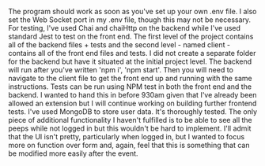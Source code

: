 The program should work as soon as you've set up your own .env file. I also set the Web Socket port in my .env file, though this may not be necessary. For testing, I've used Chai and chaiHttp on the backend while I've used standard Jest to test on the front end. The first level of the project contains all of the backend files + tests and the second level - named client - contains all of the front end files and tests. I did not create a separate folder for the backend but have it situated at the initial project level. The backend will run after you've written 'npm i', 'npm start'. Then you will need to navigate to the client file to get the front end up and running with the same instructions. Tests can be run using NPM test in both the front end and the backend. I wanted to hand this in before 930am given that I've already been allowed an extension but I will continue working on building further frontend tests. I've used MongoDB to store user data. It's thoroughly tested. The only piece of additional functionality I haven't fulfilled is to be able to see all the peeps while not logged in but this wouldn't be hard to implement. I'll admit that the UI isn't pretty, particularly when logged in, but I wanted to focus more on function over form and, again, feel that this is something that can be modified more easily after the event.
